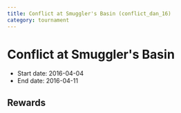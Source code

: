 ```yaml
---
title: Conflict at Smuggler's Basin (conflict_dan_16)
category: tournament
---
```

# Conflict at Smuggler's Basin

  * Start date: 2016-04-04
  * End date: 2016-04-11

## Rewards

